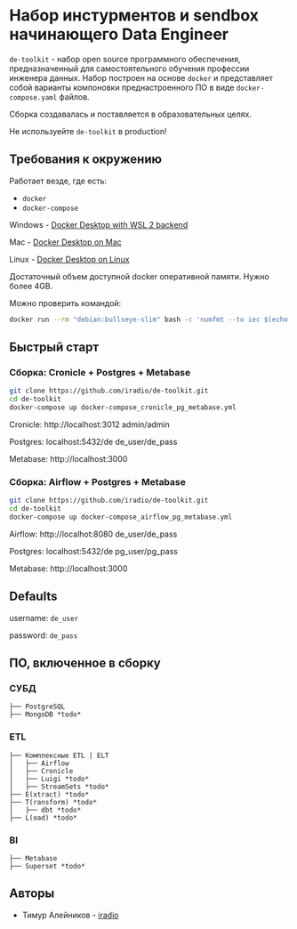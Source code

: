 # Набор инстурментов и sendbox начинающего Data Engineer
`de-toolkit` - набор open source программного обеспечения, предназначенный для самостоятельного обучения профессии инженера данных. Набор построен на основе `docker` и представляет собой варианты компоновки преднастроенного ПО в виде `docker-compose.yaml` файлов.

Сборка создавалась и поставляется в образовательных целях.

Не используейте `de-toolkit` в production!

## Требования к окружению
Работает везде, где есть:
- `docker`
- `docker-compose`

Windows - [Docker Desktop with WSL 2 backend](https://docs.docker.com/desktop/windows/wsl/)

Mac - [Docker Desktop on Mac](https://docs.docker.com/desktop/install/mac-install/)

Linux - [Docker Desktop on Linux](https://docs.docker.com/desktop/install/linux-install/)

Достаточный объем доступной docker оперативной памяти. Нужно более 4GB. 

Можно проверить командой:

``` bash
docker run --rm "debian:bullseye-slim" bash -c 'numfmt --to iec $(echo $(($(getconf _PHYS_PAGES) * $(getconf PAGE_SIZE))))' 
```

## Быстрый старт
### Сборка: Cronicle + Postgres + Metabase
``` bash
git clone https://github.com/iradio/de-toolkit.git
cd de-toolkit
docker-compose up docker-compose_cronicle_pg_metabase.yml
```
Cronicle: http://localhost:3012 admin/admin

Postgres: localhost:5432/de de_user/de_pass

Metabase: http://localhost:3000

### Сборка: Airflow + Postgres + Metabase
``` bash
git clone https://github.com/iradio/de-toolkit.git
cd de-toolkit
docker-compose up docker-compose_airflow_pg_metabase.yml
```
Airflow: http://localhot:8080 de_user/de_pass

Postgres: localhost:5432/de pg_user/pg_pass

Metabase: http://localhost:3000

## Defaults 

username: `de_user`

password: `de_pass`

## ПО, включенное в сборку
### СУБД
```
├── PostgreSQL
├── MongoDB *todo*
```
### ETL
```
├── Комплексные ETL | ELT
│   ├── Airflow
│   ├── Cronicle
│   ├── Luigi *todo*
│   ├── StreamSets *todo*
├── E(xtract) *todo*
├── T(ransform) *todo*
│   ├── dbt *todo*
├── L(oad) *todo*
```
### BI
```
├── Metabase
├── Superset *todo*
```
## Авторы
- Тимур Алейников - [iradio](https://github.com/iradio)